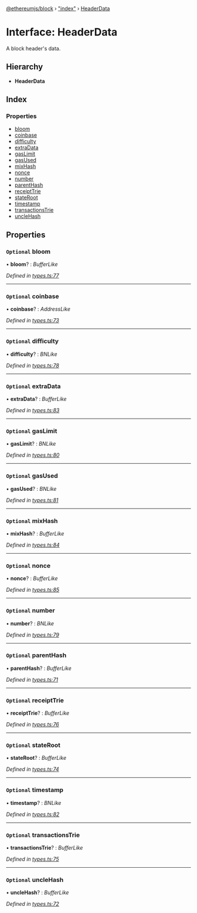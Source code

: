 [@ethereumjs/block](../README.md) › ["index"](../modules/_index_.md) › [HeaderData](_index_.headerdata.md)

# Interface: HeaderData

A block header's data.

## Hierarchy

* **HeaderData**

## Index

### Properties

* [bloom](_index_.headerdata.md#optional-bloom)
* [coinbase](_index_.headerdata.md#optional-coinbase)
* [difficulty](_index_.headerdata.md#optional-difficulty)
* [extraData](_index_.headerdata.md#optional-extradata)
* [gasLimit](_index_.headerdata.md#optional-gaslimit)
* [gasUsed](_index_.headerdata.md#optional-gasused)
* [mixHash](_index_.headerdata.md#optional-mixhash)
* [nonce](_index_.headerdata.md#optional-nonce)
* [number](_index_.headerdata.md#optional-number)
* [parentHash](_index_.headerdata.md#optional-parenthash)
* [receiptTrie](_index_.headerdata.md#optional-receipttrie)
* [stateRoot](_index_.headerdata.md#optional-stateroot)
* [timestamp](_index_.headerdata.md#optional-timestamp)
* [transactionsTrie](_index_.headerdata.md#optional-transactionstrie)
* [uncleHash](_index_.headerdata.md#optional-unclehash)

## Properties

### `Optional` bloom

• **bloom**? : *BufferLike*

*Defined in [types.ts:77](https://github.com/ethereumjs/ethereumjs-monorepo/blob/master/packages/block/src/types.ts#L77)*

___

### `Optional` coinbase

• **coinbase**? : *AddressLike*

*Defined in [types.ts:73](https://github.com/ethereumjs/ethereumjs-monorepo/blob/master/packages/block/src/types.ts#L73)*

___

### `Optional` difficulty

• **difficulty**? : *BNLike*

*Defined in [types.ts:78](https://github.com/ethereumjs/ethereumjs-monorepo/blob/master/packages/block/src/types.ts#L78)*

___

### `Optional` extraData

• **extraData**? : *BufferLike*

*Defined in [types.ts:83](https://github.com/ethereumjs/ethereumjs-monorepo/blob/master/packages/block/src/types.ts#L83)*

___

### `Optional` gasLimit

• **gasLimit**? : *BNLike*

*Defined in [types.ts:80](https://github.com/ethereumjs/ethereumjs-monorepo/blob/master/packages/block/src/types.ts#L80)*

___

### `Optional` gasUsed

• **gasUsed**? : *BNLike*

*Defined in [types.ts:81](https://github.com/ethereumjs/ethereumjs-monorepo/blob/master/packages/block/src/types.ts#L81)*

___

### `Optional` mixHash

• **mixHash**? : *BufferLike*

*Defined in [types.ts:84](https://github.com/ethereumjs/ethereumjs-monorepo/blob/master/packages/block/src/types.ts#L84)*

___

### `Optional` nonce

• **nonce**? : *BufferLike*

*Defined in [types.ts:85](https://github.com/ethereumjs/ethereumjs-monorepo/blob/master/packages/block/src/types.ts#L85)*

___

### `Optional` number

• **number**? : *BNLike*

*Defined in [types.ts:79](https://github.com/ethereumjs/ethereumjs-monorepo/blob/master/packages/block/src/types.ts#L79)*

___

### `Optional` parentHash

• **parentHash**? : *BufferLike*

*Defined in [types.ts:71](https://github.com/ethereumjs/ethereumjs-monorepo/blob/master/packages/block/src/types.ts#L71)*

___

### `Optional` receiptTrie

• **receiptTrie**? : *BufferLike*

*Defined in [types.ts:76](https://github.com/ethereumjs/ethereumjs-monorepo/blob/master/packages/block/src/types.ts#L76)*

___

### `Optional` stateRoot

• **stateRoot**? : *BufferLike*

*Defined in [types.ts:74](https://github.com/ethereumjs/ethereumjs-monorepo/blob/master/packages/block/src/types.ts#L74)*

___

### `Optional` timestamp

• **timestamp**? : *BNLike*

*Defined in [types.ts:82](https://github.com/ethereumjs/ethereumjs-monorepo/blob/master/packages/block/src/types.ts#L82)*

___

### `Optional` transactionsTrie

• **transactionsTrie**? : *BufferLike*

*Defined in [types.ts:75](https://github.com/ethereumjs/ethereumjs-monorepo/blob/master/packages/block/src/types.ts#L75)*

___

### `Optional` uncleHash

• **uncleHash**? : *BufferLike*

*Defined in [types.ts:72](https://github.com/ethereumjs/ethereumjs-monorepo/blob/master/packages/block/src/types.ts#L72)*
